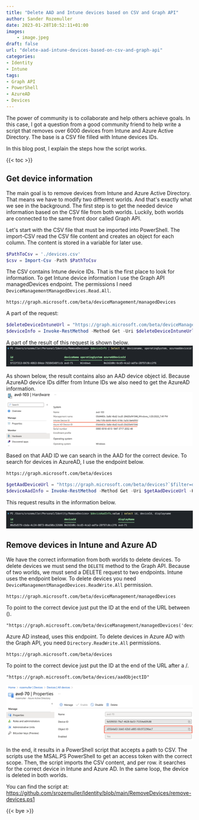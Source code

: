 ```yaml
---
title: "Delete AAD and Intune devices based on CSV and Graph API"
author: Sander Rozemuller
date: 2023-01-28T10:52:11+01:00
images: 
    - image.jpeg
draft: false
url: "delete-aad-intune-devices-based-on-csv-and-graph-api"
categories:
- Identity
- Intune
tags:
- Graph API
- PowerShell
- AzureAD
- Devices
---
```

The power of community is to collaborate and help others achieve goals. In this case, I got a question from a good community friend to help write a script that removes over 6000 devices from Intune and Azure Active Directory. The base is a CSV file filled with Intune devices IDs.

In this blog post, I explain the steps how the script works.

{{< toc >}}

## Get device information
The main goal is to remove devices from Intune and Azure Active Directory. That means we have to modify two different worlds. And that's exactly what we see in the background. The first step is to get the needed device information based on the CSV file from both worlds. Luckily, both worlds are connected to the same front door called Graph API.

Let's start with the CSV file that must be imported into PowerShell. The import-CSV read the CSV file content and creates an object for each column. The content is stored in a variable for later use.
```powershell
$PathToCsv = './devices.csv'
$csv = Import-Csv -Path $PathToCsv
```

The CSV contains Intune device IDs. That is the first place to look for information. 
To get Intune device information I use the Graph API managedDevices endpoint. The permissions I need ```DeviceManagementManagedDevices.Read.All```.

```basic
https://graph.microsoft.com/beta/deviceManagement/managedDevices
```

A part of the request:
```powershell
$deleteDeviceIntuneUrl = "https://graph.microsoft.com/beta/deviceManagement/managedDevices('{0}')" -f $intuneDeviceId
$deviceInfo = Invoke-RestMethod -Method Get -Uri $deleteDeviceIntuneUrl -Headers $AuthHeader
```
A part of the result of this request is shown below.
![intune-device-result](intune-device-result.png)

As shown below, the result contains also an AAD device object id. Because AzureAD device IDs differ from Intune IDs we also need to get the AzureAD information. 
![intune-device-info](intune-device-info.png) 

Based on that AAD ID we can search in the AAD for the correct device.
To search for devices in AzureAD, I use the endpoint below.
```basic
https://graph.microsoft.com/beta/devices
```

```powershell
$getAadDeviceUrl = "https://graph.microsoft.com/beta/devices?`$filter=deviceId eq '{0}'" -f $deviceInfo.azureADDeviceId
$deviceAadInfo = Invoke-RestMethod -Method Get -Uri $getAadDeviceUrl -Headers $AuthHeader
```
This request results in the information below.

![aad-device-result](aad-device-result.png)

## Remove devices in Intune and Azure AD
We have the correct information from both worlds to delete devices. To delete devices we must send the ```DELETE``` method to the Graph API.
Because of two worlds, we must send a DELETE request to two endpoints. 
Intune uses the endpoint below. To delete devices you need ```DeviceManagementManagedDevices.ReadWrite.All``` permission.
```basic
https://graph.microsoft.com/beta/deviceManagement/managedDevices
```
To point to the correct device just put the ID at the end of the URL between (). 
```basis
"https://graph.microsoft.com/beta/deviceManagement/managedDevices('deviceID')"
```

Azure AD instead, uses this endpoint. To delete devices in Azure AD with the Graph API, you need ```Directory.ReadWrite.All``` permissions. 
```basic
https://graph.microsoft.com/beta/devices
```
To point to the correct device just put the ID at the end of the URL after a /. 
```basis
"https://graph.microsoft.com/beta/devices/aadObjectID"
```
![aad-object](aad-object.png)

In the end, it results in a PowerShell script that accepts a path to CSV. The scripts use the MSAL.PS PowerShell to get an access token with the correct scope. 
Then, the script imports the CSV content, and per row. it searches for the correct device in Intune and Azure AD. In the same loop, the device is deleted in both worlds.

You can find the script at: https://github.com/srozemuller/Identity/blob/main/RemoveDevices/remove-devices.ps1

{{< bye >}}
